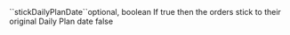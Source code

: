 <tr><td>``stickDailyPlanDate``</td><td>optional, boolean</td>
<td>If true then the orders stick to their original Daily Plan date</td>
<td></td><td>false</td></tr>
    